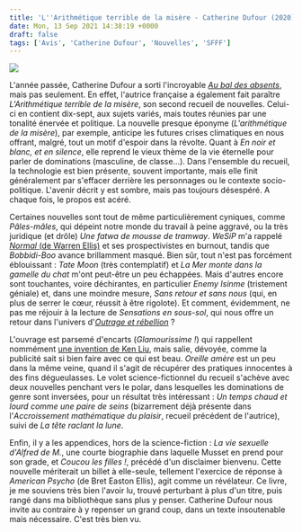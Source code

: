 ```yaml
---
title: 'L''Arithmétique terrible de la misère - Catherine Dufour (2020)'
date: Mon, 13 Sep 2021 14:38:19 +0000
draft: false
tags: ['Avis', 'Catherine Dufour', 'Nouvelles', 'SFFF']
---
```


![](https://carnetslunaires.wordpress.com/wp-content/uploads/2021/09/arithmetique.jpg?w=684)

L'année passée, Catherine Dufour a sorti l'incroyable [_Au bal des absents_](https://carnetslunaires.wordpress.com/2020/11/29/au-bal-des-absents-catherine-dufour-2020/), mais pas seulement. En effet, l'autrice française a également fait paraître _L'Arithmétique terrible de la misère_, son second recueil de nouvelles. Celui-ci en contient dix-sept, aux sujets variés, mais toutes réunies par une tonalité énervée et politique. La nouvelle presque éponyme (_L'arithmétique de la misère_), par exemple, anticipe les futures crises climatiques en nous offrant, malgré, tout un motif d'espoir dans la révolte. Quant à _En noir et blanc, et en silence_, elle reprend le vieux thème de la vie éternelle pour parler de dominations (masculine, de classe...). Dans l'ensemble du recueil, la technologie est bien présente, souvent importante, mais elle finit généralement par s'effacer derrière les personnages ou le contexte socio-politique. L'avenir décrit y est sombre, mais pas toujours désespéré. A chaque fois, le propos est acéré.

Certaines nouvelles sont tout de même particulièrement cyniques, comme _Pâles-mâles_, qui dépeint notre monde du travail à peine aggravé, ou la très juridique (et drôle) _Une fatwa de mousse de tramway_. _WeSiP_ m'a rappelé [_Normal_ (de Warren Ellis)](https://carnetslunaires.wordpress.com/2020/08/19/normal-warren-ellis-2018/) et ses prospectivistes en burnout, tandis que _Bobbidi-Boo_ avance brillamment masqué. Bien sûr, tout n'est pas forcément éblouissant : _Tate Moon_ (très contemplatif) et _La Mer monte dans la gamelle du chat_ m'ont peut-être un peu échappées. Mais d'autres encore sont touchantes, voire déchirantes, en particulier _Enemy Isinme_ (tristement géniale) et, dans une moindre mesure, _Sans retour et sans nous_ (qui, en plus de serrer le cœur, réussit à être rigolote). Et comment, évidemment, ne pas me réjouir à la lecture de _Sensations en sous-sol_, qui nous offre un retour dans l'univers d'_[Outrage et rébellion](https://carnetslunaires.wordpress.com/2020/04/30/un-livre-par-jour-pendant-cinq-jours/)_ ?

L'ouvrage est parsemé d'encarts (_Glamourissime !_) qui rappellent nommément [une invention de Ken Liu](https://carnetslunaires.wordpress.com/2020/08/22/lhomme-qui-mit-fin-a-lhistoire-ken-liu-2016/), mais salie, dévoyée, comme la publicité sait si bien faire avec ce qui est beau. _Oreille amère_ est un peu dans la même veine, quand il s'agit de récupérer des pratiques innocentes à des fins dégueulasses. Le volet science-fictionnel du recueil s'achève avec deux nouvelles penchant vers le polar, dans lesquelles les dominations de genre sont inversées, pour un résultat très intéressant : _Un temps chaud et lourd comme une paire de seins_ (bizarrement déjà présente dans l'_Accroissement mathématique du plaisir_, recueil précédent de l'autrice), suivi de _La tête raclant la lune_.

Enfin, il y a les appendices, hors de la science-fiction : _La vie sexuelle d'Alfred de M._, une courte biographie dans laquelle Musset en prend pour son grade, et _Coucou les filles !_, précédé d'un disclaimer bienvenu. Cette nouvelle mériterait un billet à elle-seule, tellement l'exercice de réponse à _American Psycho_ (de Bret Easton Ellis), agit comme un révélateur. Ce livre, je me souviens très bien l'avoir lu, trouvé perturbant à plus d'un titre, puis rangé dans ma bibliothèque sans plus y penser. Catherine Dufour nous invite au contraire à y repenser un grand coup, dans un texte insoutenable mais nécessaire. C'est très bien vu.